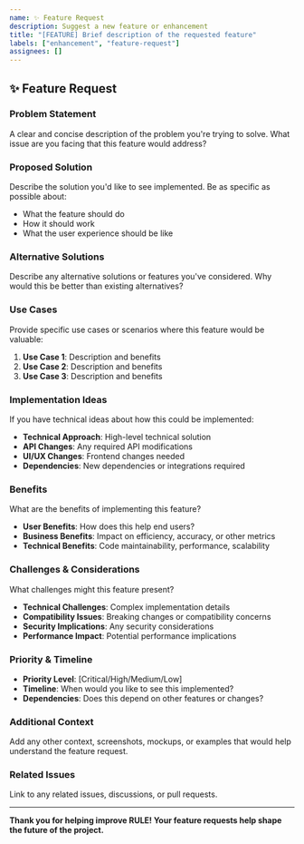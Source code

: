 ```yaml
---
name: ✨ Feature Request
description: Suggest a new feature or enhancement
title: "[FEATURE] Brief description of the requested feature"
labels: ["enhancement", "feature-request"]
assignees: []
---
```


## ✨ Feature Request

### Problem Statement
A clear and concise description of the problem you're trying to solve. What issue are you facing that this feature would address?

### Proposed Solution
Describe the solution you'd like to see implemented. Be as specific as possible about:
- What the feature should do
- How it should work
- What the user experience should be like

### Alternative Solutions
Describe any alternative solutions or features you've considered. Why would this be better than existing alternatives?

### Use Cases
Provide specific use cases or scenarios where this feature would be valuable:
1. **Use Case 1**: Description and benefits
2. **Use Case 2**: Description and benefits
3. **Use Case 3**: Description and benefits

### Implementation Ideas
If you have technical ideas about how this could be implemented:
- **Technical Approach**: High-level technical solution
- **API Changes**: Any required API modifications
- **UI/UX Changes**: Frontend changes needed
- **Dependencies**: New dependencies or integrations required

### Benefits
What are the benefits of implementing this feature?
- **User Benefits**: How does this help end users?
- **Business Benefits**: Impact on efficiency, accuracy, or other metrics
- **Technical Benefits**: Code maintainability, performance, scalability

### Challenges & Considerations
What challenges might this feature present?
- **Technical Challenges**: Complex implementation details
- **Compatibility Issues**: Breaking changes or compatibility concerns
- **Security Implications**: Any security considerations
- **Performance Impact**: Potential performance implications

### Priority & Timeline
- **Priority Level**: [Critical/High/Medium/Low]
- **Timeline**: When would you like to see this implemented?
- **Dependencies**: Does this depend on other features or changes?

### Additional Context
Add any other context, screenshots, mockups, or examples that would help understand the feature request.

### Related Issues
Link to any related issues, discussions, or pull requests.

---

**Thank you for helping improve RULE! Your feature requests help shape the future of the project.**
